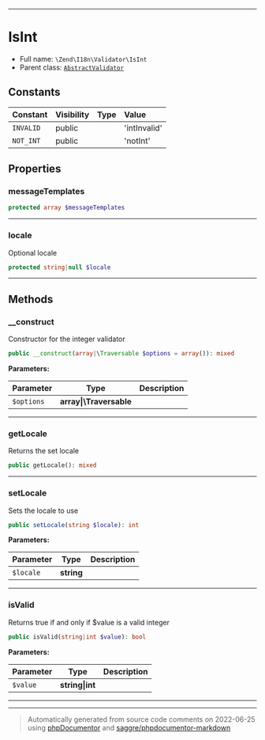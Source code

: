 ***

# IsInt





* Full name: `\Zend\I18n\Validator\IsInt`
* Parent class: [`AbstractValidator`](../../Validator/AbstractValidator.md)


## Constants

| Constant | Visibility | Type | Value |
|:---------|:-----------|:-----|:------|
|`INVALID`|public| |&#039;intInvalid&#039;|
|`NOT_INT`|public| |&#039;notInt&#039;|

## Properties


### messageTemplates



```php
protected array $messageTemplates
```






***

### locale

Optional locale

```php
protected string|null $locale
```






***

## Methods


### __construct

Constructor for the integer validator

```php
public __construct(array|\Traversable $options = array()): mixed
```








**Parameters:**

| Parameter | Type | Description |
|-----------|------|-------------|
| `$options` | **array&#124;\Traversable** |  |




***

### getLocale

Returns the set locale

```php
public getLocale(): mixed
```











***

### setLocale

Sets the locale to use

```php
public setLocale(string $locale): int
```








**Parameters:**

| Parameter | Type | Description |
|-----------|------|-------------|
| `$locale` | **string** |  |




***

### isValid

Returns true if and only if $value is a valid integer

```php
public isValid(string|int $value): bool
```








**Parameters:**

| Parameter | Type | Description |
|-----------|------|-------------|
| `$value` | **string&#124;int** |  |




***


***
> Automatically generated from source code comments on 2022-06-25 using [phpDocumentor](http://www.phpdoc.org/) and [saggre/phpdocumentor-markdown](https://github.com/Saggre/phpDocumentor-markdown)
